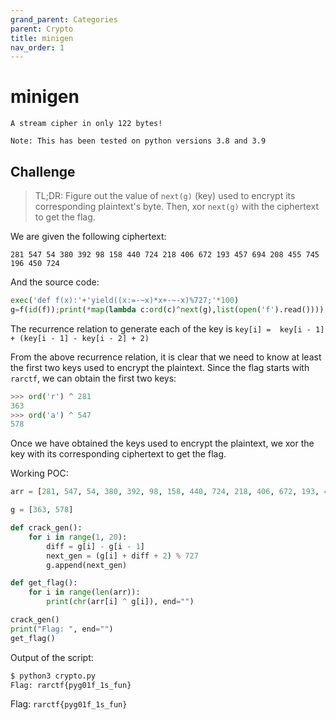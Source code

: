```yaml
---
grand_parent: Categories
parent: Crypto
title: minigen
nav_order: 1
---
```


# minigen 
```
A stream cipher in only 122 bytes!

Note: This has been tested on python versions 3.8 and 3.9
```

## Challenge

> TL;DR: Figure out the value of `next(g)` (key) used to encrypt its corresponding plaintext's byte. Then, xor `next(g)` with the ciphertext to get the flag.  

We are given the following ciphertext:
```
281 547 54 380 392 98 158 440 724 218 406 672 193 457 694 208 455 745 196 450 724
```

And the source code:
``` python
exec('def f(x):'+'yield((x:=-~x)*x+-~-x)%727;'*100)
g=f(id(f));print(*map(lambda c:ord(c)^next(g),list(open('f').read())))
```

The recurrence relation to generate each of the key is `key[i] =  key[i - 1] + (key[i - 1] - key[i - 2] + 2)`

From the above recurrence relation, it is clear that we need to know at least the first two keys used to encrypt the plaintext. Since the flag starts with `rarctf`, we can obtain the first two keys:

``` python
>>> ord('r') ^ 281
363
>>> ord('a') ^ 547
578
```

Once we have obtained the keys used to encrypt the plaintext, we xor the key with its corresponding ciphertext to get the flag.

Working POC:
```python
arr = [281, 547, 54, 380, 392, 98, 158, 440, 724, 218, 406, 672, 193, 457, 694, 208, 455, 745, 196, 450, 724]

g = [363, 578]

def crack_gen():
    for i in range(1, 20):
        diff = g[i] - g[i - 1]
        next_gen = (g[i] + diff + 2) % 727 
        g.append(next_gen)

def get_flag():
    for i in range(len(arr)):
        print(chr(arr[i] ^ g[i]), end="")

crack_gen()
print("Flag: ", end="")
get_flag()
```

Output of the script:
```bash
$ python3 crypto.py
Flag: rarctf{pyg01f_1s_fun}
```

Flag: `rarctf{pyg01f_1s_fun}`